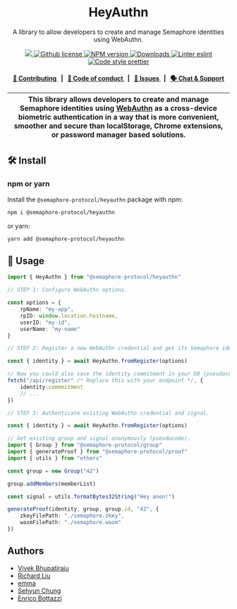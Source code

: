 <p align="center">
    <h1 align="center">
        HeyAuthn
    </h1>
    <p align="center">A library to allow developers to create and manage Semaphore identities using WebAuthn.</p>
</p>

<p align="center">
    <a href="https://github.com/semaphore-protocol">
        <img src="https://img.shields.io/badge/project-Semaphore-blue.svg?style=flat-square">
    </a>
    <a href="https://github.com/semaphore-protocol/semaphore/blob/main/LICENSE">
        <img alt="Github license" src="https://img.shields.io/github/license/semaphore-protocol/semaphore.svg?style=flat-square">
    </a>
    <a href="https://www.npmjs.com/package/@semaphore-protocol/heyauthn">
        <img alt="NPM version" src="https://img.shields.io/npm/v/@semaphore-protocol/heyauthn?style=flat-square" />
    </a>
    <a href="https://npmjs.org/package/@semaphore-protocol/heyauthn">
        <img alt="Downloads" src="https://img.shields.io/npm/dm/@semaphore-protocol/heyauthn.svg?style=flat-square" />
    </a>
    <a href="https://eslint.org/">
        <img alt="Linter eslint" src="https://img.shields.io/badge/linter-eslint-8080f2?style=flat-square&logo=eslint" />
    </a>
    <a href="https://prettier.io/">
        <img alt="Code style prettier" src="https://img.shields.io/badge/code%20style-prettier-f8bc45?style=flat-square&logo=prettier" />
    </a>
</p>

<div align="center">
    <h4>
        <a href="https://github.com/semaphore-protocol/semaphore/blob/main/CONTRIBUTING.md">
            👥 Contributing
        </a>
        <span>&nbsp;&nbsp;|&nbsp;&nbsp;</span>
        <a href="https://github.com/semaphore-protocol/semaphore/blob/main/CODE_OF_CONDUCT.md">
            🤝 Code of conduct
        </a>
        <span>&nbsp;&nbsp;|&nbsp;&nbsp;</span>
        <a href="https://github.com/semaphore-protocol/semaphore/contribute">
            🔎 Issues
        </a>
        <span>&nbsp;&nbsp;|&nbsp;&nbsp;</span>
        <a href="https://semaphore.appliedzkp.org/discord">
            🗣️ Chat &amp; Support
        </a>
    </h4>
</div>

| This library allows developers to create and manage Semaphore identities using [WebAuthn](https://webauthn.io/) as a cross-device biometric authentication in a way that is more convenient, smoother and secure than localStorage, Chrome extensions, or password manager based solutions. |
| ------------------------------------------------------------------------------------------------------------------------------------------------------------------------------------------------------------------------------------------------------------------------------------------- |

## 🛠 Install

### npm or yarn

Install the `@semaphore-protocol/heyauthn` package with npm:

```bash
npm i @semaphore-protocol/heyauthn
```

or yarn:

```bash
yarn add @semaphore-protocol/heyauthn
```

## 📜 Usage

```typescript
import { HeyAuthn } from "@semaphore-protocol/heyauthn"

// STEP 1: Configure WebAuthn options.

const options = {
    rpName: "my-app",
    rpID: window.location.hostname,
    userID: "my-id",
    userName: "my-name"
}

// STEP 2: Register a new WebAuthn credential and get its Semaphore identity.

const { identity } = await HeyAuthn.fromRegister(options)

// Now you could also save the identity commitment in your DB (pseudocode).
fetch("/api/register" /* Replace this with your endpoint */, {
    identity.commmitment
    // ...
})

// STEP 3: Authenticate existing WebAuthn credential and signal.

const { identity } = await HeyAuthn.fromRegister(options)

// Get existing group and signal anonymously (pseudocode).
import { Group } from "@semaphore-protocol/group"
import { generateProof } from "@semaphore-protocol/proof"
import { utils } from "ethers"

const group = new Group("42")

group.addMembers(memberList)

const signal = utils.formatBytes32String("Hey anon!")

generateProof(identity, group, group.id, "42", {
    zkeyFilePath: "./semaphore.zkey",
    wasmFilePath: "./semaphore.wasm"
})
```

## Authors

- [Vivek Bhupatiraju](https://github.com/vb7401)
- [Richard Liu](https://github.com/rrrliu)
- [emma](https://github.com/emmaguo13)
- [Sehyun Chung](https://github.com/sehyunc)
- [Enrico Bottazzi](https://github.com/enricobottazzi)
